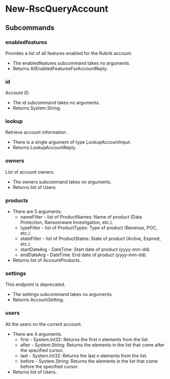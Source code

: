 # New-RscQueryAccount
## Subcommands
### enabledfeatures
Provides a list of all features enabled for the Rubrik account.

- The enabledfeatures subcommand takes no arguments.
- Returns AllEnabledFeaturesForAccountReply.
### id
Account ID.

- The id subcommand takes no arguments.
- Returns System.String.
### lookup
Retrieve account information.

- There is a single argument of type LookupAccountInput.
- Returns LookupAccountReply.
### owners
List of account owners.

- The owners subcommand takes no arguments.
- Returns list of Users.
### products
- There are 5 arguments.
    - nameFilter - list of ProductNames: Name of product (Data Protection, Ransomware Investigation, etc.).
    - typeFilter - list of ProductTypes: Type of product (Revenue, POC, etc.).
    - stateFilter - list of ProductStates: State of product (Active, Expired, etc.).
    - startDateArg - DateTime: Start date of product (yyyy-mm-dd).
    - endDateArg - DateTime: End date of product (yyyy-mm-dd).
- Returns list of AccountProducts.
### settings
This endpoint is deprecated.

- The settings subcommand takes no arguments.
- Returns AccountSetting.
### users
All the users on the current account.

- There are 4 arguments.
    - first - System.Int32: Returns the first n elements from the list.
    - after - System.String: Returns the elements in the list that come after the specified cursor.
    - last - System.Int32: Returns the last n elements from the list.
    - before - System.String: Returns the elements in the list that come before the specified cursor.
- Returns list of Users.
